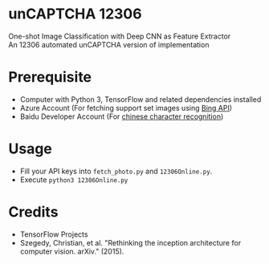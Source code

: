 unCAPTCHA 12306
===============
One-shot Image Classification with Deep CNN as Feature Extractor  
An 12306 automated unCAPTCHA version of implementation

# Prerequisite

* Computer with Python 3, TensorFlow and related dependencies installed
* Azure Account (For fetching support set images using [Bing API](https://azure.microsoft.com/en-us/services/cognitive-services/bing-image-search-api/))
* Baidu Developer Account (For [chinese character recognition](https://ai.baidu.com/tech/ocr))

# Usage

* Fill your API keys into `fetch_photo.py` and `12306Online.py`.
* Execute `python3 12306Online.py`

# Credits

* TensorFlow Projects
* Szegedy, Christian, et al. "Rethinking the inception architecture for computer vision. arXiv." (2015).
